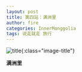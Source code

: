 ```yaml
---
layout: post
title: 第四站：满洲里
author: fire
categories: InnerMonggolia 
tags: 说走就走 旅行
---
```


![title](https://image.sideproject.cn/title/title_127.jpg){:class="image-title"}

**满洲里**

